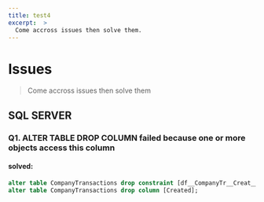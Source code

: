 ```yaml
---
title: test4
excerpt:  >
  Come accross issues then solve them.
---
```

# Issues
> Come accross issues then solve them

## SQL SERVER
### Q1. ALTER TABLE DROP COLUMN failed because one or more objects access this column
#### solved:
```sql server
alter table CompanyTransactions drop constraint [df__CompanyTr__Creat__0cdae408];
alter table CompanyTransactions drop column [Created];
```